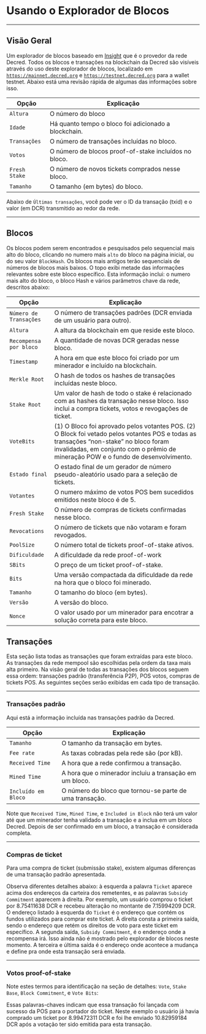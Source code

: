 # <i class="fa fa-cubes"></i>Usando o Explorador de Blocos

---

## <i class="fa fa-info-circle"></i>Visão Geral

Um explorador de blocos baseado em
[Insight](https://github.com/bitpay/insight-ui) que é o provedor
da rede Decred. Todos os blocos e transações na blockchain da Decred
são visíveis através do uso deste explorador de blocos, localizado em
[`https://mainnet.decred.org`](https://mainnet.decred.org) e
[`https://testnet.decred.org`](https://testnet.decred.org) para a
wallet testnet. Abaixo está uma revisão rápida de algumas das informações sobre
isso.

Opção         | Explicação
---            | ---
`Altura`       | O número do bloco
`Idade`          | Há quanto tempo o bloco foi adicionado a blockchain.
`Transações` | O número de transações incluídas no bloco.
`Votos`        | O número de blocos proof-of-stake incluídos no bloco.
`Fresh Stake`  | O número de novos tickets comprados nesse bloco.
`Tamanho`         | O tamanho (em bytes) do bloco.

Abaixo de `Últimas transações`, você pode ver o ID da transação (txid) e
o valor (em DCR) transmitido ao redor da rede.

---

## <i class="fa fa-cube"></i>Blocos

Os blocos podem serem encontrados e pesquisados pelo sequencial mais alto do bloco,
clicando no numero mais `alto` do bloco na página inicial, ou do seu
valor `BlockHash`. 
Os blocos mais antigos terão sequenciais de números de blocos mais baixos. O topo
exibi metade das informações relevantes sobre este bloco específico.
Esta informação inclui: o numero mais alto do bloco, o bloco
Hash e vários parâmetros chave da rede, descritos abaixo:

Opção                   | Explicação
---                      | ---
`Número de Transações` | O número de transações padrões (DCR enviada de um usuário para outro).
`Altura`                 | A altura da blockchain em que reside este bloco.
`Recompensa por bloco`           | A quantidade de novas DCR geradas nesse bloco.
`Timestamp`              | A hora em que este bloco foi criado por um minerador e incluído na blockchain.
`Merkle Root`            | O hash de todos os hashes de transações incluídas neste bloco.
`Stake Root`             | Um valor de hash de todo o stake é relacionado com as hashes da transação nesse bloco. Isso inclui a compra tickets, votos e revogações de ticket.
`VoteBits`               | (1) O Bloco foi aprovado pelos votantes POS. (2) O Block foi vetado pelos votantes POS e todas as transações “non-stake” no bloco foram invalidadas, em conjunto com o prêmio de mineração POW e o fundo de desenvolvimento.
`Estado final`            | O estado final de um gerador de número pseudo-aleatório usado para a seleção de tickets.
`Votantes`                 | O numero máximo de votos POS bem sucedidos emitidos neste bloco é de 5.
`Fresh Stake`            | O número de compras de tickets confirmadas nesse bloco.
`Revocations`            | O número de tickets que não votaram e foram revogados.
`PoolSize`               | O número total de tickets proof-of-stake ativos.
`Dificuldade`             | A dificuldade da rede proof-of-work
`SBits`                  | O preço de um ticket proof-of-stake.
`Bits`                   | Uma versão compactada da dificuldade da rede na hora que o bloco foi minerado.
`Tamanho`                   | O tamanho do bloco (em bytes).
`Versão`                | A versão do bloco.
`Nonce`                  | O valor usado por um minerador para encotrar a solução correta para este bloco.

## <i class="fa fa-exchange"></i>Transações

Esta seção lista todas as transações que foram extraídas para este
bloco. As transações da rede mempool são escolhidas pela ordem da
taxa mais alta primeiro. Na visão geral de todas as transações dos blocos seguem essa
ordem: transações padrão (transferência P2P), POS
votos, compras de tickets POS. As seguintes seções serão
exibidas em cada tipo de transação.

---

### Transações padrão

Aqui está a informação incluída nas transações padrão da Decred.

Opção              | Explicação
---                 | ---
`Tamanho`              | O tamanho da transação em bytes.
`Fee rate`          | As taxas cobradas pela rede são (por kB).
`Received Time`     | A hora que a rede confirmou a transação.
`Mined Time`        | A hora que o minerador incluiu a transação em um bloco.
`Incluído em Bloco` | O número do bloco que tornou-se parte de uma transação.

Note que `Received Time`, `Mined Time`, e `Included in Block` não terá um valor até que um minerador tenha validado a transação e a inclua em um bloco Decred. Depois de ser confirmado em um bloco, a transação é considerada completa.


---

### Compras de ticket

Para uma compra de ticket (submissão stake), existem algumas diferenças
de uma transação padrão apresentada.

Observa diferentes detalhes abaixo: à esquerda a palavra `Ticket` aparece acima dos
endereços da carteira dos remetentes, e as palavras `Subsidy
Commitment` aparecem à direita. Por exemplo, um usuário comprou o
ticket por 8.75411638 DCR e recebeu alteração no montante
de 7.15994209 DCR. O endereço listado à esquerda do `Ticket` é
o endereço que contém os fundos utilizados para comprar este
ticket. À direita consta a primeira saída, sendo o endereço que retém
os direitos de voto para este ticket em específico. A segunda saída, `Subsidy
Commitment`, é o endereço onde a recompensa irá. Isso ainda não é
mostrado pelo explorador de blocos neste momento. A terceira e última saída
é o endereço onde acontece a mudança e define pra onde esta transação será enviada.

---

### Votos proof-of-stake

Note estes termos para identificação na seção de detalhes: `Vote`, `Stake
Base`, `Block Commitment`, e `Vote Bits`:

Essas palavras-chaves indicam que essa transação foi lançada com sucesso
da POS para o portador do ticket. Neste exemplo
o usuário já havia comprado um ticket por 8.99472311 DCR
e foi lhe enviado 10.82959184 DCR após a votação ter sido emitida para esta transação.
